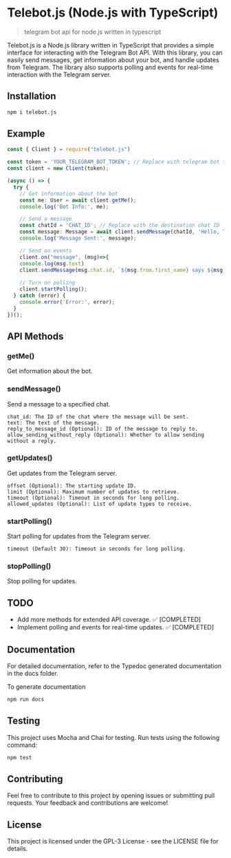 # Telebot.js (Node.js with TypeScript)

> telegram bot api for node.js written in typescript

Telebot.js is a Node.js library written in TypeScript that provides a simple interface for interacting with the Telegram Bot API. With this library, you can easily send messages, get information about your bot, and handle updates from Telegram. The library also supports polling and events for real-time interaction with the Telegram server.

## Installation
```bash
npm i telebot.js
```

## Example
```typescript
const { Client } = require("telebot.js")

const token = 'YOUR_TELEGRAM_BOT_TOKEN'; // Replace with telegram bot token
const client = new Client(token);

(async () => {
  try {
    // Get information about the bot
    const me: User = await client.getMe();
    console.log('Bot Info:', me);

    // Send a message
    const chatId = 'CHAT_ID'; // Replace with the destination chat ID
    const message: Message = await client.sendMessage(chatId, 'Hello, Telegram!');
    console.log('Message Sent:', message);

    // Send on events
    client.on("message", (msg)=>{
    console.log(msg.text)
    client.sendMessage(msg.chat.id, `${msg.from.first_name} says ${msg.text}`)
    
    // Turn on polling
    client.startPolling();
  } catch (error) {
    console.error('Error:', error);
  }
})();
```
## API Methods
### getMe()

Get information about the bot.

### sendMessage()
Send a message to a specified chat.

    chat_id: The ID of the chat where the message will be sent.
    text: The text of the message.
    reply_to_message_id (Optional): ID of the message to reply to.
    allow_sending_without_reply (Optional): Whether to allow sending without a reply.
### getUpdates()

Get updates from the Telegram server.

    offset (Optional): The starting update ID.
    limit (Optional): Maximum number of updates to retrieve.
    timeout (Optional): Timeout in seconds for long polling.
    allowed_updates (Optional): List of update types to receive.

### startPolling()

Start polling for updates from the Telegram server.

    timeout (Default 30): Timeout in seconds for long polling.

### stopPolling()

Stop polling for updates.

## TODO
-  Add more methods for extended API coverage. ✅ [COMPLETED]
-  Implement polling and events for real-time updates. ✅ [COMPLETED]

## Documentation

For detailed documentation, refer to the Typedoc generated documentation in the docs folder.

To generate documentation
``` bash
npm run docs
```

## Testing

This project uses Mocha and Chai for testing. Run tests using the following command:
```bash
npm test
```

## Contributing
Feel free to contribute to this project by opening issues or submitting pull requests. Your feedback and contributions are welcome!

## License
This project is licensed under the GPL-3 License - see the LICENSE file for details.